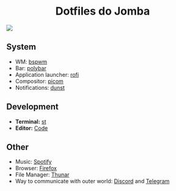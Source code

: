 <h1 align="center">Dotfiles do Jomba</h1>

![](https://i.imgur.com/KOKce5P.png)


## System
+ WM: [bspwm](https://i.imgur.com/KOKce5P.png)
+ Bar: [polybar](https://github.com/polybar/polybar)
+ Application launcher: [rofi](https://github.com/davatorium/rofi)
+ Compositor: [picom](https://github.com/yshui/picom)
+ Notifications: [dunst](https://github.com/dunst-project/dunst)

## Development
+ **Terminal:** [st](https://st.suckless.org/)
+ **Editor:** [Code](https://github.com/Microsoft/vscode)

## Other
+ Music: [Spotify](https://www.spotify.com/)
+ Browser: [Firefox](https://www.mozilla.org/en-US/firefox/new/)
+ File Manager: [Thunar](https://github.com/xfce-mirror/thunar)
+ Way to communicate with outer world: [Discord](https://discordapp.com/) and [Telegram](https://telegram.org/)
